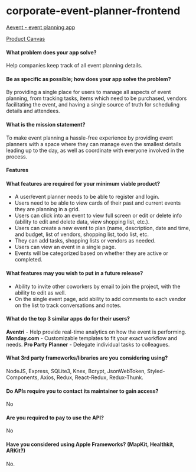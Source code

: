 # corporate-event-planner-frontend

[Aevent - event planning app](https://corporate-event-planner-webeu.netlify.com)

[Product Canvas](https://docs.google.com/document/d/1ZZl5PvRdH3rN4U2iFprFKlrf3IO-Uvm3kvv9KFfpiM0/edit?usp=sharing)

#### What problem does your app solve?
Help companies keep track of all event planning details.

#### Be as specific as possible; how does your app solve the problem?
By providing a single place for users to manage all aspects of event planning, from tracking tasks, items which need to be purchased, vendors facilitating the event, and having a single source of truth for scheduling details and attendees.

#### What is the mission statement?
To make event planning a hassle-free experience by providing event planners with a space where they can manage even the smallest details leading up to the day, as well as coordinate with everyone involved in the process.

#### Features

#### What features are required for your minimum viable product?
- A user/event planner needs to be able to register and login.
- Users need to be able to view cards of their past and current events they are planning in a grid.
- Users can click into an event to view full screen or edit or delete info (ability to edit and delete data, view shopping list, etc.).
- Users can create a new event to plan (name, description, date and time, and budget, list of vendors, shopping list, todo list, etc.
- They can add tasks, shopping lists or vendors as needed.
- Users can view an event in a single page.
- Events will be categorized based on whether they are active or completed.

#### What features may you wish to put in a future release?
- Ability to invite other coworkers by email to join the project, with the ability to edit as well.
- On the single event page, add ability to add comments to each vendor on the list to track conversations and notes.

#### What do the top 3 similar apps do for their users?
 __Aventri__ - Help provide real-time analytics on how the event is performing.
__Monday.com__ - Customizable templates to fit your exact workflow and needs.
__Pro Party Planner__  - Delegate individual tasks to colleagues.

#### What 3rd party frameworks/libraries are you considering using?
NodeJS, Express, SQLite3, Knex, Bcrypt, JsonWebToken, Styled-Components, Axios, Redux, React-Redux, Redux-Thunk.

#### Do APIs require you to contact its maintainer to gain access? 
No
#### Are you required to pay to use the API? 
No
#### Have you considered using Apple Frameworks? (MapKit, Healthkit, ARKit?) 
No.
